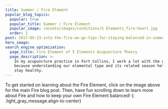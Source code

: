 ```yaml
---
title: Summer / Fire Element
popular_blog_topics:
  popular: true
  popular_title: Summer / Fire Element
  popular_image: /assets/images/conditions/5 Elements_fire-heart.jpg
  order: 2
post: 2017-05-23-into-the-fire-we-go-tips-for-staying-balanced-in-summer
hero_image:
search_engine_optimization:
  page_title: Fire Element of 5 Elements Acupuncture Theory
  page_description: >-
    In my acupuncture practice in Fort Collins, I work a lot with the elements
    because understanding our elemental type and its related season helps us
    stay healthy.
---
```


To get started on learning about the Fire Element, click on the image above for the main Fire blog post. Then, have fun scrolling down to learn more about Fire and how to keep your own Fire Element balanced!
{: .light_gray_message.align-to-center}